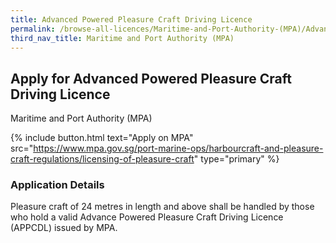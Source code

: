 ```yaml
---
title: Advanced Powered Pleasure Craft Driving Licence
permalink: /browse-all-licences/Maritime-and-Port-Authority-(MPA)/Advanced-Powered-Pleasure-Craft-Driving-Licence
third_nav_title: Maritime and Port Authority (MPA)
---
```


## Apply for Advanced Powered Pleasure Craft Driving Licence

Maritime and Port Authority (MPA)

{% include button.html text="Apply on MPA" src="https://www.mpa.gov.sg/port-marine-ops/harbourcraft-and-pleasure-craft-regulations/licensing-of-pleasure-craft" type="primary" %}

<H3>Application Details</H3>

<p>Pleasure craft of 24 metres in length and above shall be handled by those who hold a valid Advance Powered Pleasure Craft Driving Licence (APPCDL) issued by MPA.</p>

